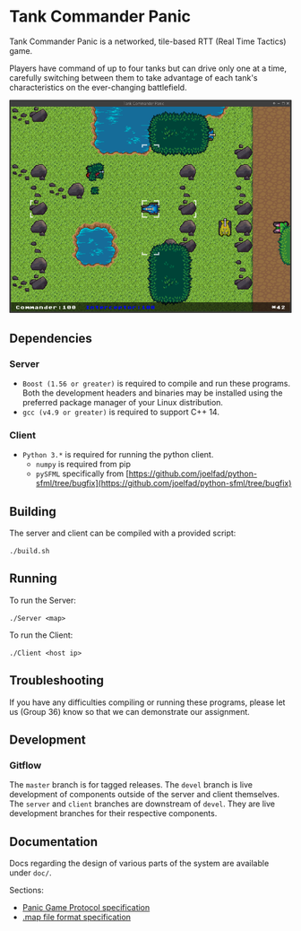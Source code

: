 # Tank Commander Panic

Tank Commander Panic is a networked, tile-based RTT (Real Time Tactics) game.

Players have command of up to four tanks but can drive only one at a time,
carefully switching between them to take advantage of each tank's
characteristics on the ever-changing battlefield.

![Screenshot](doc/img/screenshot.png)


## Dependencies

### Server
- `Boost (1.56 or greater)` is required to compile and run these programs. Both
the development headers and binaries may be installed using the preferred
package manager of your Linux distribution.
- `gcc (v4.9 or greater)` is required to support C++ 14.

### Client
- `Python 3.*` is required for running the python client.
    - `numpy` is required from pip
    - `pySFML` specifically from [https://github.com/joelfad/python-sfml/tree/bugfix](https://github.com/joelfad/python-sfml/tree/bugfix)


## Building

The server and client can be compiled with a provided script:

`./build.sh`


## Running
To run the Server:

`./Server <map>`

To run the Client:

`./Client <host ip>`


## Troubleshooting

If you have any difficulties compiling or running these programs, please let us
(Group 36) know so that we can demonstrate our assignment.


## Development

### Gitflow

The `master` branch is for tagged releases. The `devel` branch is live
development of components outside of the server and client themselves. The
`server` and `client` branches are downstream of `devel`. They are live
development branches for their respective components.


## Documentation

Docs regarding the design of various parts of the system are available under `doc/`.

Sections:

- [Panic Game Protocol specification](doc/panic_game_protocol.md)
- [.map file format specification](doc/map_file_format.md)
